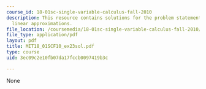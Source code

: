 ```yaml
---
course_id: 18-01sc-single-variable-calculus-fall-2010
description: This resource contains solutions for the problem statements related to
  linear approximations.
file_location: /coursemedia/18-01sc-single-variable-calculus-fall-2010/3ec09c2e10fb07da17fccb0097419b3c_MIT18_01SCF10_ex23sol.pdf
file_type: application/pdf
layout: pdf
title: MIT18_01SCF10_ex23sol.pdf
type: course
uid: 3ec09c2e10fb07da17fccb0097419b3c

---
```

None